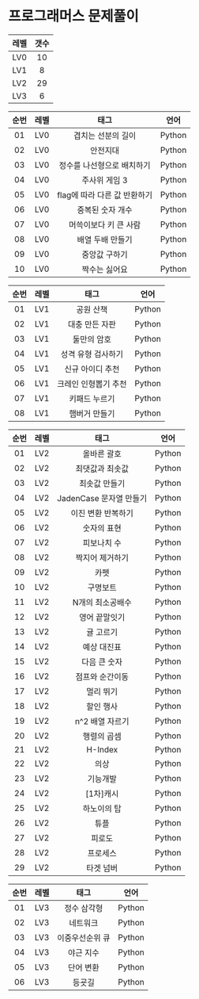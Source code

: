 # 프로그래머스 문제풀이  

| 레벨 | 갯수 |
| :--: | :--: |
| LV0 | 10 |
| LV1 | 8 |
| LV2 | 29 |
| LV3 | 6 | 

| 순번 | 레벨 | 태그                | 언어 | 
| :--: | :--: | :-----------------: | :--: | 
| 01 | LV0 | 겹치는 선분의 길이 | Python |
| 02 | LV0 | 안전지대 | Python |
| 03 | LV0 | 정수를 나선형으로 배치하기 | Python |
| 04 | LV0 | 주사위 게임 3 | Python |
| 05 | LV0 | flag에 따라 다른 값 반환하기 | Python |
| 06 | LV0 | 중복된 숫자 개수 | Python |
| 07 | LV0 | 머쓱이보다 키 큰 사람 | Python |
| 08 | LV0 | 배열 두배 만들기 | Python |
| 09 | LV0 | 중앙값 구하기 | Python |
| 10 | LV0 | 짝수는 싫어요 | Python |
  
| 순번 | 레벨 | 태그                | 언어 | 
| :--: | :--: | :-----------------: | :--: | 
| 01 | LV1 | 공원 산책 | Python |
| 02 | LV1 | 대충 만든 자판 | Python |
| 03 | LV1 | 둘만의 암호 | Python |
| 04 | LV1 | 성격 유형 검사하기 | Python |
| 05 | LV1 | 신규 아이디 추천 | Python |
| 06 | LV1 | 크레인 인형뽑기 추천 | Python |
| 07 | LV1 | 키패드 누르기 | Python |
| 08 | LV1 | 햄버거 만들기 | Python |
  
| 순번 | 레벨 | 태그                | 언어 | 
| :--: | :--: | :-----------------: | :--: | 
| 01 | LV2 | 올바른 괄호 | Python |
| 02 | LV2 | 최댓값과 최솟값 | Python |
| 03 | LV2 | 최솟값 만들기 | Python |
| 04 | LV2 | JadenCase 문자열 만들기 | Python |
| 05 | LV2 | 이진 변환 반복하기 | Python |
| 06 | LV2 | 숫자의 표현 | Python |
| 07 | LV2 | 피보나치 수 | Python |
| 08 | LV2 | 짝지어 제거하기 | Python |
| 09 | LV2 | 카펫 | Python |
| 10 | LV2 | 구명보트 | Python |
| 11 | LV2 | N개의 최소공배수 | Python |
| 12 | LV2 | 영어 끝말잇기 | Python |
| 13 | LV2 | 귤 고르기 | Python |
| 14 | LV2 | 예상 대진표 | Python |
| 15 | LV2 | 다음 큰 숫자 | Python |
| 16 | LV2 | 점프와 순간이동 | Python |
| 17 | LV2 | 멀리 뛰기 | Python |
| 18 | LV2 | 할인 행사 | Python |
| 19 | LV2 | n^2 배열 자르기 | Python |
| 20 | LV2 | 행렬의 곱셈 | Python |
| 21 | LV2 | H-Index | Python |
| 22 | LV2 | 의상 | Python |
| 23 | LV2 | 기능개발 | Python |
| 24 | LV2 | [1차]캐시 | Python |
| 25 | LV2 | 하노이의 탑 | Python |
| 26 | LV2 | 튜플 | Python |
| 27 | LV2 | 피로도 | Python |
| 28 | LV2 | 프로세스 | Python |
| 29 | LV2 | 타겟 넘버 | Python |
  
| 순번 | 레벨 | 태그                | 언어 | 
| :--: | :--: | :-----------------: | :--: | 
| 01 | LV3 | 정수 삼각형 | Python |
| 02 | LV3 | 네트워크 | Python |
| 03 | LV3 | 이중우선순위 큐 | Python |
| 04 | LV3 | 야근 지수 | Python |
| 05 | LV3 | 단어 변환 | Python |
| 06 | LV3 | 등굣길 | Python |